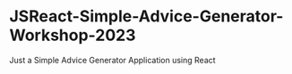 # JSReact-Simple-Advice-Generator-Workshop-2023
Just a Simple Advice Generator Application using React
